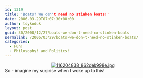 ```yaml
---
id: 1319
title: 'Boats? We don't need no stinken boats!'
date: 2006-03-29T07:07:30+00:00
author: tsykoduk
layout: post
guid: 30/2008/12/27/boats-we-don-t-need-no-stinken-boats
permalink: /2006/03/29/boats-we-don-t-need-no-stinken-boats/
categories:
  - Fun!
  - Philosophy! and Politics!
---
```

<center><a class="imagelink" href="http://greg.nokes.name/wp-content/uploads/2006/03/116204838_862deb998e.jpg" title="116204838_862deb998e.jpg"><img id="image720" src="http://greg.nokes.name/wp-content/uploads/2006/03/116204838_862deb998e.thumbnail.jpg" alt="116204838_862deb998e.jpg" /></a></center>
So - imagine my surprise when I woke up to this!